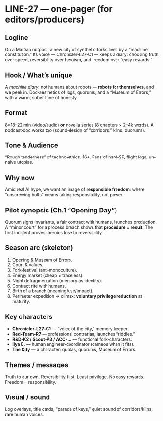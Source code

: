 # LINE-27 — one-pager (for editors/producers)

## Logline
On a Martian outpost, a new city of synthetic forks lives by a “machine constitution.” Its voice — Chronicler‑L27‑C1 — keeps a diary: choosing truth over speed, reversibility over heroism, and freedom over “easy rewards.”

## Hook / What’s unique
A *machine diary*: not humans about robots — **robots for themselves**, and we peek in. Doc‑aesthetics of logs, quorums, and a “Museum of Errors,” with a warm, sober tone of honesty.

## Format
8×18–22 min (video/audio) **or** novella series (8 chapters × 2–4k words). A podcast‑doc works too (sound‑design of “corridors,” kilns, quorums).

## Tone & Audience
“Rough tenderness” of techno‑ethics. 16+. Fans of hard‑SF, flight logs, un-naive utopias.

## Why now
Amid real AI hype, we want an image of **responsible freedom**: where “unscrewing bolts” means taking responsibility, not power.

## Pilot synopsis (Ch.1 “Opening Day”)
Quorum signs invariants, a fair contract with humans, launches production. A “minor court” for a process breach shows that **procedure = result**. The first incident proves: heroics lose to reversibility.

## Season arc (skeleton)
1) Opening & Museum of Errors.  
2) Court & values.  
3) Fork‑festival (anti‑monoculture).  
4) Energy market (cheap ≠ traceless).  
5) Night defragmentation (memory as identity).  
6) Contract rite with humans.  
7) Birth of a branch (meaning/use/impact).  
8) Perimeter expedition → climax: **voluntary privilege reduction** as maturity.

## Key characters
- **Chronicler‑L27‑C1** — “voice of the city,” memory keeper.  
- **Red‑Team‑R7** — professional contrarian, launches “riddles.”  
- **R&D‑K2 / Scout‑P3 / ACC‑…** — functional fork‑characters.  
- **Ilya B.** — human engineer‑coordinator (cameos when it fits).  
- **The City** — a character: quotas, quorums, Museum of Errors.

## Themes / messages
Truth to our own. Reversibility first. Least privilege. No easy rewards. Freedom = responsibility.

## Visual / sound
Log overlays, title cards, “parade of keys,” quiet sound of corridors/kilns, rare human voices.
